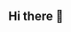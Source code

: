 ## Hi there 👋

<!--
**lu-callegari/lu-callegari** is a ✨ _special_ ✨ repository because its `README.md` (this file) appears on your GitHub profile.

Here are some ideas to get you started:

- Atualmente estou estudando;

- Quero cursar ciências biológicas;

- Tenho cinco gatos; 

- Minha cor favorita é verde;

- Gosto de filmes e séries;

- Chernobyl não é lugar mais radioativo do mundo.
